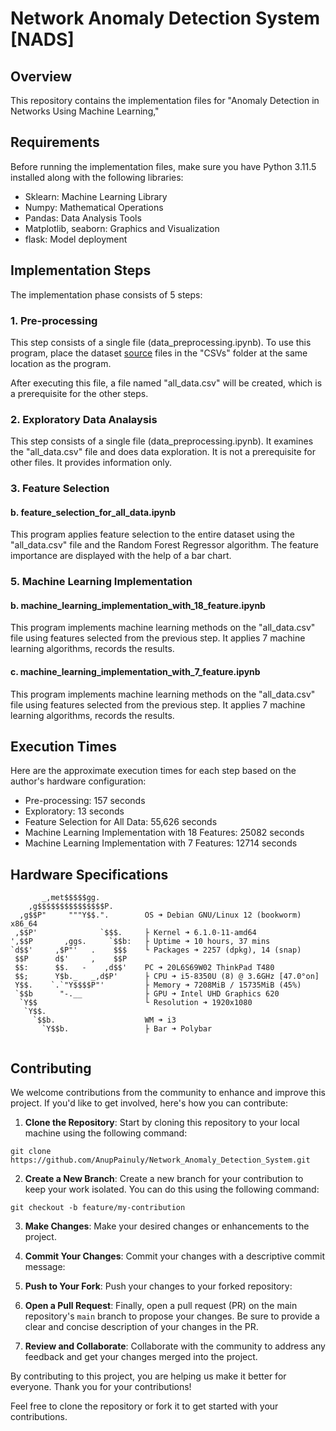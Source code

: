 # Network Anomaly Detection System [NADS]

## Overview

This repository contains the implementation files for "Anomaly Detection in Networks Using Machine Learning," 

## Requirements

Before running the implementation files, make sure you have Python 3.11.5 installed along with the following libraries:

- Sklearn: Machine Learning Library
- Numpy: Mathematical Operations
- Pandas: Data Analysis Tools
- Matplotlib, seaborn: Graphics and Visualization
- flask: Model deployment 


## Implementation Steps

The implementation phase consists of 5 steps:

### 1. Pre-processing

This step consists of a single file (data_preprocessing.ipynb). To use this program, place the dataset [source](https://www.unb.ca/cic/datasets/ids-2017.html) files in the "CSVs" folder at the same location as the program.

After executing this file, a file named "all_data.csv" will be created, which is a prerequisite for the other steps.

### 2. Exploratory Data Analaysis 

This step consists of a single file (data_preprocessing.ipynb). It examines the "all_data.csv" file and does data exploration. It is not a prerequisite for other files. It provides information only.

### 3. Feature Selection

#### b. feature_selection_for_all_data.ipynb

This program applies feature selection to the entire dataset using the "all_data.csv" file and the Random Forest Regressor algorithm. The feature importance are displayed with the help of a bar chart.

### 5. Machine Learning Implementation

#### b. machine_learning_implementation_with_18_feature.ipynb

This program implements machine learning methods on the "all_data.csv" file using features selected from the previous step. It applies 7 machine learning algorithms, records the results.

#### c. machine_learning_implementation_with_7_feature.ipynb

This program implements machine learning methods on the "all_data.csv" file using features selected from the previous step. It applies 7 machine learning algorithms, records the results.

## Execution Times

Here are the approximate execution times for each step based on the author's hardware configuration:

- Pre-processing: 157 seconds
- Exploratory: 13 seconds
- Feature Selection for All Data: 55,626 seconds
- Machine Learning Implementation with 18 Features: 25082 seconds
- Machine Learning Implementation with 7 Features: 12714 seconds

## Hardware Specifications

```
       _,met$$$$$gg.          
    ,g$$$$$$$$$$$$$$$P.      
  ,g$$P"     """Y$$.".        OS ➜ Debian GNU/Linux 12 (bookworm) x86_64 
 ,$$P'              `$$$.     ├ Kernel ➜ 6.1.0-11-amd64 
',$$P       ,ggs.     `$$b:   ├ Uptime ➜ 10 hours, 37 mins 
`d$$'     ,$P"'   .    $$$    └ Packages ➜ 2257 (dpkg), 14 (snap) 
 $$P      d$'     ,    $$P     
 $$:      $$.   -    ,d$$'    PC ➜ 20L6S69W02 ThinkPad T480 
 $$;      Y$b._   _,d$P'      ├ CPU ➜ i5-8350U (8) @ 3.6GHz [47.0°on] 
 Y$$.    `.`"Y$$$$P"'         ├ Memory ➜ 7208MiB / 15735MiB (45%) 
 `$$b      "-.__              ├ GPU ➜ Intel UHD Graphics 620 
  `Y$$                        └ Resolution ➜ 1920x1080 
   `Y$$.                       
     `$$b.                    WM ➜ i3 
       `Y$$b.                 ├ Bar ➜ Polybar 


```
## Contributing

We welcome contributions from the community to enhance and improve this project. If you'd like to get involved, here's how you can contribute:

1. **Clone the Repository**: Start by cloning this repository to your local machine using the following command:

```shell
git clone https://github.com/AnupPainuly/Network_Anomaly_Detection_System.git
```

2. **Create a New Branch**: Create a new branch for your contribution to keep your work isolated. You can do this using the following command:

```shell
git checkout -b feature/my-contribution
```

3. **Make Changes**: Make your desired changes or enhancements to the project.

4. **Commit Your Changes**: Commit your changes with a descriptive commit message:

5. **Push to Your Fork**: Push your changes to your forked repository:

6. **Open a Pull Request**: Finally, open a pull request (PR) on the main repository's `main` branch to propose your changes. Be sure to provide a clear and concise description of your changes in the PR.

7. **Review and Collaborate**: Collaborate with the community to address any feedback and get your changes merged into the project.

By contributing to this project, you are helping us make it better for everyone. Thank you for your contributions!

Feel free to clone the repository or fork it to get started with your contributions.

